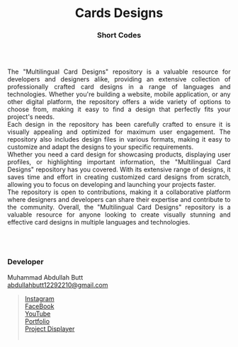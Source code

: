 <h1 align="center">
  Cards Designs
</h1>

<h3 align="center">
  Short Codes
</h3>


<br><br>

<p align="justify">
The "Multilingual Card Designs" repository is a valuable resource for developers and designers alike, providing an extensive collection of professionally crafted card designs in a range of languages and technologies. Whether you're building a website, mobile application, or any other digital platform, the repository offers a wide variety of options to choose from, making it easy to find a design that perfectly fits your project's needs.<br>
Each design in the repository has been carefully crafted to ensure it is visually appealing and optimized for maximum user engagement. The repository also includes design files in various formats, making it easy to customize and adapt the designs to your specific requirements.<br>
Whether you need a card design for showcasing products, displaying user profiles, or highlighting important information, the "Multilingual Card Designs" repository has you covered. With its extensive range of designs, it saves time and effort in creating customized card designs from scratch, allowing you to focus on developing and launching your projects faster.<br>
The repository is open to contributions, making it a collaborative platform where designers and developers can share their expertise and contribute to the community. Overall, the "Multilingual Card Designs" repository is a valuable resource for anyone looking to create visually stunning and effective card designs in multiple languages and technologies.
</p>


<br><br>
<!-- ................................................................................................................................. -->


### Developer

Muhammad Abdullah Butt <br>
abdullahbutt12292210@gmail.com <br>
> [Instagram](https://www.instagram.com/abdullah.butt.22/)<br>
> [FaceBook](https://www.facebook.com/profile.php?id=100076291614529)<br>
> [YouTube](https://www.youtube.com/channel/UCnuOFQyMywg-KuoN-lmav1Q)<br>
> [Portfolio](https://rebrand.ly/MuhammadAbdullahButt_MABCORP)<br>
> [Project Displayer]( https://rebrand.ly/ProjectDisplayer_MABCORP)
<br><br>
<!-- ................................................................................................................................. -->






